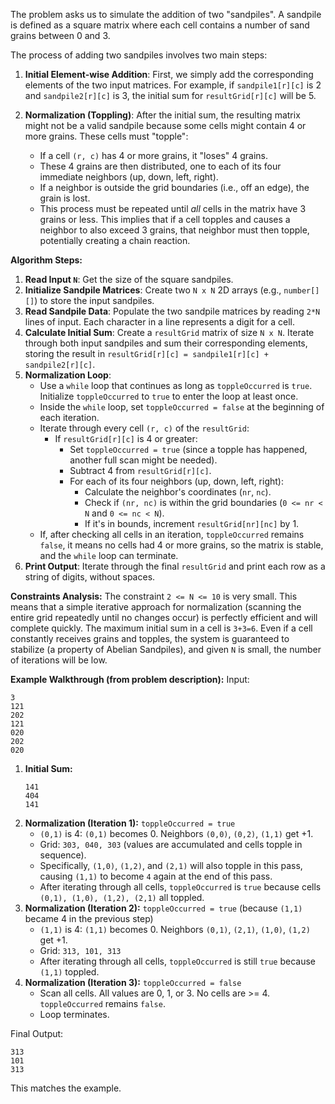 The problem asks us to simulate the addition of two "sandpiles". A sandpile is defined as a square matrix where each cell contains a number of sand grains between 0 and 3.

The process of adding two sandpiles involves two main steps:

1.  **Initial Element-wise Addition**: First, we simply add the corresponding elements of the two input matrices. For example, if `sandpile1[r][c]` is 2 and `sandpile2[r][c]` is 3, the initial sum for `resultGrid[r][c]` will be 5.

2.  **Normalization (Toppling)**: After the initial sum, the resulting matrix might not be a valid sandpile because some cells might contain 4 or more grains. These cells must "topple":
    *   If a cell `(r, c)` has 4 or more grains, it "loses" 4 grains.
    *   These 4 grains are then distributed, one to each of its four immediate neighbors (up, down, left, right).
    *   If a neighbor is outside the grid boundaries (i.e., off an edge), the grain is lost.
    *   This process must be repeated until *all* cells in the matrix have 3 grains or less. This implies that if a cell topples and causes a neighbor to also exceed 3 grains, that neighbor must then topple, potentially creating a chain reaction.

**Algorithm Steps:**

1.  **Read Input `N`**: Get the size of the square sandpiles.
2.  **Initialize Sandpile Matrices**: Create two `N x N` 2D arrays (e.g., `number[][]`) to store the input sandpiles.
3.  **Read Sandpile Data**: Populate the two sandpile matrices by reading `2*N` lines of input. Each character in a line represents a digit for a cell.
4.  **Calculate Initial Sum**: Create a `resultGrid` matrix of size `N x N`. Iterate through both input sandpiles and sum their corresponding elements, storing the result in `resultGrid[r][c] = sandpile1[r][c] + sandpile2[r][c]`.
5.  **Normalization Loop**:
    *   Use a `while` loop that continues as long as `toppleOccurred` is `true`. Initialize `toppleOccurred` to `true` to enter the loop at least once.
    *   Inside the `while` loop, set `toppleOccurred = false` at the beginning of each iteration.
    *   Iterate through every cell `(r, c)` of the `resultGrid`:
        *   If `resultGrid[r][c]` is 4 or greater:
            *   Set `toppleOccurred = true` (since a topple has happened, another full scan might be needed).
            *   Subtract 4 from `resultGrid[r][c]`.
            *   For each of its four neighbors (up, down, left, right):
                *   Calculate the neighbor's coordinates (`nr`, `nc`).
                *   Check if `(nr, nc)` is within the grid boundaries (`0 <= nr < N` and `0 <= nc < N`).
                *   If it's in bounds, increment `resultGrid[nr][nc]` by 1.
    *   If, after checking all cells in an iteration, `toppleOccurred` remains `false`, it means no cells had 4 or more grains, so the matrix is stable, and the `while` loop can terminate.
6.  **Print Output**: Iterate through the final `resultGrid` and print each row as a string of digits, without spaces.

**Constraints Analysis:**
The constraint `2 <= N <= 10` is very small. This means that a simple iterative approach for normalization (scanning the entire grid repeatedly until no changes occur) is perfectly efficient and will complete quickly. The maximum initial sum in a cell is `3+3=6`. Even if a cell constantly receives grains and topples, the system is guaranteed to stabilize (a property of Abelian Sandpiles), and given `N` is small, the number of iterations will be low.

**Example Walkthrough (from problem description):**
Input:
```
3
121
202
121
020
202
020
```

1.  **Initial Sum:**
    ```
    141
    404
    141
    ```
2.  **Normalization (Iteration 1):** `toppleOccurred = true`
    *   `(0,1)` is 4: `(0,1)` becomes 0. Neighbors `(0,0)`, `(0,2)`, `(1,1)` get +1.
    *   Grid: `303, 040, 303` (values are accumulated and cells topple in sequence).
    *   Specifically, `(1,0)`, `(1,2)`, and `(2,1)` will also topple in this pass, causing `(1,1)` to become `4` again at the end of this pass.
    *   After iterating through all cells, `toppleOccurred` is `true` because cells `(0,1), (1,0), (1,2), (2,1)` all toppled.
3.  **Normalization (Iteration 2):** `toppleOccurred = true` (because `(1,1)` became 4 in the previous step)
    *   `(1,1)` is 4: `(1,1)` becomes 0. Neighbors `(0,1)`, `(2,1)`, `(1,0)`, `(1,2)` get +1.
    *   Grid: `313, 101, 313`
    *   After iterating through all cells, `toppleOccurred` is still `true` because `(1,1)` toppled.
4.  **Normalization (Iteration 3):** `toppleOccurred = false`
    *   Scan all cells. All values are 0, 1, or 3. No cells are >= 4. `toppleOccurred` remains `false`.
    *   Loop terminates.

Final Output:
```
313
101
313
```
This matches the example.